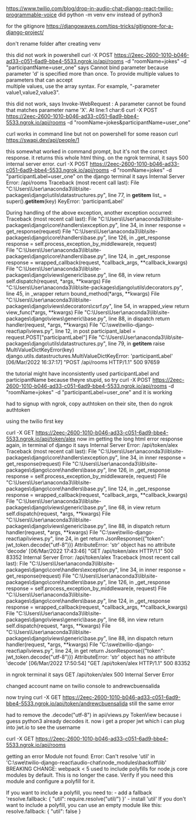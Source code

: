 https://www.twilio.com/blog/drop-in-audio-chat-django-react-twilio-programmable-voice
did python -m venv env instead of python3

for the gitignore
https://djangowaves.com/tips-tricks/gitignore-for-a-django-project/


don't rename folder after creating venv

this did not work in powershell
curl -X POST https://2eec-2600-1010-b046-ad33-c051-6ad9-bbe4-5533.ngrok.io/api/rooms -d "roomName=jokes" -d "participantName=user_one"
says Cannot bind parameter because parameter 'd' is specified 
more than once. To provide multiple values to parameters that can accept         
multiple values, use the array syntax. For example, "-parameter 
value1,value2,value3".

this did not work, says Invoke-WebRequest : A parameter cannot be found that matches parameter name 'X'.
At line:1 char:6
curl -X POST https://2eec-2600-1010-b046-ad33-c051-6ad9-bbe4-5533.ngrok.io/api/rooms -d "roomName=jokes&participantName=user_one"

curl works in command line but not on powershell for some reason
curl https://swapi.dev/api/people/1

this somewhat worked in command prompt, but it's not the correct response. it returns this whole html thing. on the ngrok terminal, it says 500 internal server error. 
curl -X POST https://2eec-2600-1010-b046-ad33-c051-6ad9-bbe4-5533.ngrok.io/api/rooms -d "roomName=jokes" -d "participantLabel=user_one"
on the django terminal it says 
Internal Server Error: /api/rooms
Traceback (most recent call last):
  File "C:\Users\User\anaconda3\lib\site-packages\django\utils\datastructures.py", line 77, in __getitem__
    list_ = super().__getitem__(key)
KeyError: 'participantLabel'

During handling of the above exception, another exception occurred:
Traceback (most recent call last):
  File "C:\Users\User\anaconda3\lib\site-packages\django\core\handlers\exception.py", line 34, in inner
    response = get_response(request)
  File "C:\Users\User\anaconda3\lib\site-packages\django\core\handlers\base.py", line 126, in _get_response
    response = self.process_exception_by_middleware(e, request)    
  File "C:\Users\User\anaconda3\lib\site-packages\django\core\handlers\base.py", line 124, in _get_response
    response = wrapped_callback(request, *callback_args, **callback_kwargs)
  File "C:\Users\User\anaconda3\lib\site-packages\django\views\generic\base.py", line 68, in view
    return self.dispatch(request, *args, **kwargs)
  File "C:\Users\User\anaconda3\lib\site-packages\django\utils\decorators.py", line 45, in _wrapper
    return bound_method(*args, **kwargs)
  File "C:\Users\User\anaconda3\lib\site-packages\django\views\decorators\csrf.py", line 54, in wrapped_view
    return view_func(*args, **kwargs)
  File "C:\Users\User\anaconda3\lib\site-packages\django\views\generic\base.py", line 88, in dispatch
    return handler(request, *args, **kwargs)
  File "C:\swe\twilio-django-react\api\views.py", line 12, in post 
    participant_label = request.POST["participantLabel"]
  File "C:\Users\User\anaconda3\lib\site-packages\django\utils\datastructures.py", line 79, in __getitem__
    raise MultiValueDictKeyError(key)
django.utils.datastructures.MultiValueDictKeyError: 'participantLabel'
[06/Mar/2022 16:37:17] "POST /api/rooms HTTP/1.1" 500 97659

the tutorial might have inconsistently used participantLabel and participantName because theyre stupid, so try 
curl -X POST https://2eec-2600-1010-b046-ad33-c051-6ad9-bbe4-5533.ngrok.io/api/rooms -d "roomName=jokes" -d "participantLabel=user_one"
and it is working


had to signup with ngrok, copy authtoken on their site, then do 
ngrok authtoken <authtoken>




using the twilio first key



curl -X GET https://2eec-2600-1010-b046-ad33-c051-6ad9-bbe4-5533.ngrok.io/api/token/alex
now im getting the long html error response again, in terminal of django it says 
Internal Server Error: /api/token/alex
Traceback (most recent call last):
  File "C:\Users\User\anaconda3\lib\site-packages\django\core\handlers\exception.py", line 34, in inner
    response = get_response(request)
  File "C:\Users\User\anaconda3\lib\site-packages\django\core\handlers\base.py", line 126, in _get_response
    response = self.process_exception_by_middleware(e, request)
  File "C:\Users\User\anaconda3\lib\site-packages\django\core\handlers\base.py", line 124, in _get_response
    response = wrapped_callback(request, *callback_args, **callback_kwargs)  File "C:\Users\User\anaconda3\lib\site-packages\django\views\generic\base.py", line 68, in view
    return self.dispatch(request, *args, **kwargs)
  File "C:\Users\User\anaconda3\lib\site-packages\django\views\generic\base.py", line 88, in dispatch
    return handler(request, *args, **kwargs)
  File "C:\swe\twilio-django-react\api\views.py", line 24, in get
    return JsonResponse({"token": jwt_token.decode("utf-8")})
AttributeError: 'str' object has no attribute 'decode'
[06/Mar/2022 17:43:46] "GET /api/token/alex HTTP/1.1" 500 83352
Internal Server Error: /api/token/alex
Traceback (most recent call last):
  File "C:\Users\User\anaconda3\lib\site-packages\django\core\handlers\exception.py", line 34, in inner
    response = get_response(request)
  File "C:\Users\User\anaconda3\lib\site-packages\django\core\handlers\base.py", line 126, in _get_response
    response = self.process_exception_by_middleware(e, request)
  File "C:\Users\User\anaconda3\lib\site-packages\django\core\handlers\base.py", line 124, in _get_response
    response = wrapped_callback(request, *callback_args, **callback_kwargs)  File "C:\Users\User\anaconda3\lib\site-packages\django\views\generic\base.py", line 68, inn view
    return self.dispatch(request, *args, **kwargs)
  File "C:\Users\User\anaconda3\lib\site-packages\django\views\generic\base.py", line 88, inn dispatch
    return handler(request, *args, **kwargs)
  File "C:\swe\twilio-django-react\api\views.py", line 24, in get
    return JsonResponse({"token": jwt_token.decode("utf-8")})
AttributeError: 'str' object has no attribute 'decode'
[06/Mar/2022 17:50:54] "GET /api/token/alex HTTP/1.1" 500 83352

in ngrok terminal it says 
GET  /api/token/alex           500 Internal Server Error

changed account name on twilio console to 
andrewcbuensalida

now trying 
curl -X GET https://2eec-2600-1010-b046-ad33-c051-6ad9-bbe4-5533.ngrok.io/api/token/andrewcbuensalida
still the same error

had to remove the .decode("utf-8") in api/views.py TokenView because i guess python3 already decodes it. now i get a proper jwt which i can plug into jwt.io to see the username


curl -X GET https://2eec-2600-1010-b046-ad33-c051-6ad9-bbe4-5533.ngrok.io/api/rooms


getting an error
Module not found: Error: Can't resolve 'util' in 'C:\swe\twilio-django-react\audio-chat\node_modules\backoff\lib'
BREAKING CHANGE: webpack < 5 used to include polyfills for node.js core modules by default.
This is no longer the case. Verify if you need this module and configure a polyfill for it.

If you want to include a polyfill, you need to:
        - add a fallback 'resolve.fallback: { "util": require.resolve("util/") }' 
        - install 'util'
If you don't want to include a polyfill, you can use an empty module like this:   
        resolve.fallback: { "util": false }